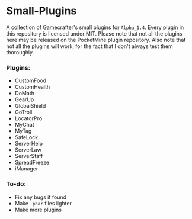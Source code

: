 # Small-Plugins
A collection of Gamecrafter's small plugins for `Alpha_1.4`. Every plugin in this repository is licensed under MIT. Please
note that not all the plugins here may be released on the PocketMine plugin repository. Also note that not all the plugins will work, for the fact that I don't always test them thoroughly.

### Plugins:
* CustomFood
* CustomHealth
* DoMath
* GearUp
* GlobalShield
* GoTroll
* LocatorPro
* MyChat
* MyTag
* SafeLock
* ServerHelp
* ServerLaw
* ServerStaff
* SpreadFreeze
* iManager

### To-do:
* Fix any bugs if found
* Make `.phar` files lighter
* Make more plugins
